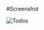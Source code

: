 #Screenshot

![Todos](https://lh6.googleusercontent.com/-BCcP-3R-LXQ/T3uNLsNxY0I/AAAAAAAAAQk/AEV2dAxL2i8/s944/Bildschirmfoto+2012-04-04+um+01.50.01.jpg)